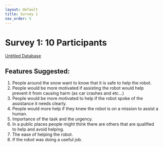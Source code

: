 ```yaml
---
layout: default
title: Survey 1
nav_order: 5
---
```


# Survey 1: 10 Participants

[Untitled Database](Survey%201%2010%20Participants%2079a418cb479344968a6dee81ec199979/Untitled%20Database%2035a2e17eb1a14a02b88f624669ee6982.csv)

## Features Suggested:

1. People around the snow want to know that it is safe to help the robot. 
2. People would be more motivated if assisting the robot would help prevent it from causing harm (as car crashes and etc…)
3. People would be more motivated to help if the robot spoke of the assistance it needs clearly. 
4. People would more help if they knew the robot is on a mission to assist a human.
5. Importance of the task and the urgency. 
6. In a public places people might think there are others that are qualified to help and avoid helping. 
7. The ease of helping the robot.
8. If the robot was doing a useful job.